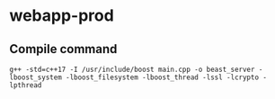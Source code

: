 # webapp-prod

## Compile command
`g++ -std=c++17 -I /usr/include/boost main.cpp -o beast_server -lboost_system -lboost_filesystem -lboost_thread -lssl -lcrypto -lpthread`
